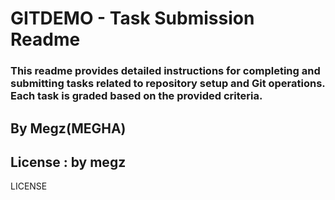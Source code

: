 # GITDEMO - Task Submission Readme

### This readme provides detailed instructions for completing and submitting tasks related to repository setup and Git operations. Each task is graded based on the provided criteria.

## By Megz(MEGHA)
## License : by megz
LICENSE
